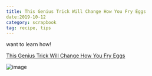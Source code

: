 ```yaml
---
title: This Genius Trick Will Change How You Fry Eggs
date:2019-10-12
category: scrapbook
tag: recipe, tips
---
```


want to learn how!

[This Genius Trick Will Change How You Fry Eggs](https://food52.com/blog/24627-why-ideas-in-food-eggs-are-genius)

![image](https://images.food52.com/HMQGISj20QFiPyrPwHKlVcLTXts=/fit-in/1200x1200/9e8e1273-06af-4f46-876f-bcac2ce2ee1f--2019-0405_caramelized-cream-eggs-genius-recipes_3x2_ty-mecham_001.jpg)